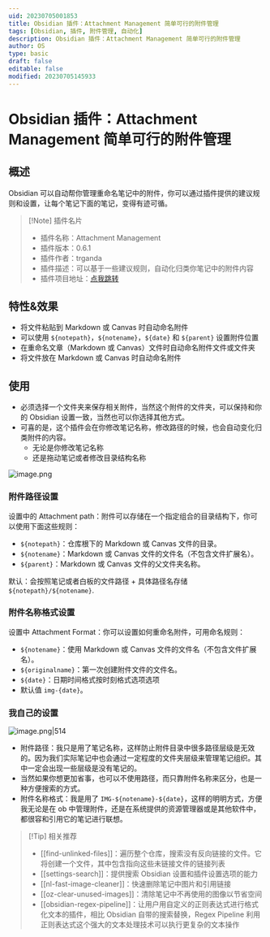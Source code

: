 ```yaml
---
uid: 20230705001853
title: Obsidian 插件：Attachment Management 简单可行的附件管理
tags: [Obsidian, 插件, 附件管理, 自动化]
description: Obsidian 插件：Attachment Management 简单可行的附件管理
author: OS
type: basic
draft: false
editable: false
modified: 20230705145933
---
```


# Obsidian 插件：Attachment Management 简单可行的附件管理

## 概述

Obsidian 可以自动帮你管理重命名笔记中的附件，你可以通过插件提供的建议规则和设置，让每个笔记下面的笔记，变得有迹可循。

> [!Note] 插件名片
> - 插件名称：Attachment Management
> - 插件版本：0.6.1
> - 插件作者：trganda
> - 插件描述：可以基于一些建议规则，自动化归类你笔记中的附件内容
> - 插件项目地址：[点我跳转](https://github.com/trganda/obsidian-attachment-management)

## 特性&效果

- 将文件粘贴到 Markdown 或 Canvas 时自动命名附件
- 可以使用 `${notepath}`，`${notename}`，`${date}` 和 `${parent}` 设置附件位置
- 在重命名文章（Markdown 或 Canvas）文件时自动命名附件文件或文件夹
- 将文件放在 Markdown 或 Canvas 时自动命名附件

## 使用

- 必须选择一个文件夹来保存相关附件，当然这个附件的文件夹，可以保持和你的 Obsidian 设置一致，当然也可以你选择其他方式。
- 可喜的是，这个插件会在你修改笔记名称，修改路径的时候，也会自动变化归类附件的内容。
	- 无论是你修改笔记名称
	- 还是拖动笔记或者修改目录结构名称

![image.png](https://cdn.pkmer.cn/images/20230705002512.png!pkmer)

### 附件路径设置

设置中的 Attachment path：附件可以存储在一个指定组合的目录结构下，你可以使用下面这些规则：

- `${notepath}`：仓库根下的 Markdown 或 Canvas 文件的目录。
- `${notename}`：Markdown 或 Canvas 文件的文件名（不包含文件扩展名）。
- `${parent}`：Markdown 或 Canvas 文件的父文件夹名称。

默认：会按照笔记或者白板的文件路径 + 具体路径名存储 `${notepath}/${notename}`.

### 附件名称格式设置

设置中 Attachment Format：你可以设置如何重命名附件，可用命名规则：

- `${notename}`：使用 Markdown 或 Canvas 文件的文件名（不包含文件扩展名）。
- `${originalname}`：第一次创建附件文件的文件名。
- `${date}`：日期时间格式按时刻格式选项选项
- 默认值 `img-{date}`。

### 我自己的设置

![image.png|514](https://cdn.pkmer.cn/images/20230705142822.png!pkmer)

- 附件路径：我只是用了笔记名称，这样防止附件目录中很多路径层级是无效的。因为我们实际笔记中也会通过一定程度的文件夹层级来管理笔记组织。其中一定会出现一些层级是没有笔记的。
- 当然如果你想更加省事，也可以不使用路径，而只靠附件名称来区分，也是一种方便搜索的方式。
- 附件名称格式：我是用了 `IMG-${notename}-${date}`，这样的明明方式，方便我无论是在 ob 中管理附件，还是在系统提供的资源管理器或是其他软件中，都很容和引用它的笔记进行联想。

> [!Tip] 相关推荐
> - [[find-unlinked-files]]：遍历整个仓库，搜索没有反向链接的文件。它将创建一个文件，其中包含指向这些未链接文件的链接列表
> - [[settings-search]]：提供搜索 Obsidian 设置和插件设置选项的能力
> - [[nl-fast-image-cleaner]]：快速删除笔记中图片和引用链接
> - [[oz-clear-unused-images]]：清除笔记中不再使用的图像以节省空间
> - [[obsidian-regex-pipeline]]：让用户用自定义的正则表达式进行格式化文本的插件，相比 Obsidian 自带的搜索替换，Regex Pipeline 利用正则表达式这个强大的文本处理技术可以执行更复杂的文本操作